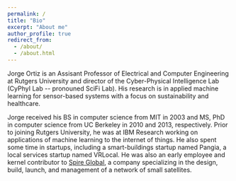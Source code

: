 ```yaml
---
permalink: /
title: "Bio"
excerpt: "About me"
author_profile: true
redirect_from: 
  - /about/
  - /about.html
---
```


Jorge Ortiz is an Assisant Professor of Electrical and Computer Engineering at Rutgers University and director of the Cyber-Physical Intelligence Lab (CyPhyI Lab -- pronouned SciFi Lab).  His research is in applied machine learning for sensor-based systems with a focus on sustainability and healthcare.

Jorge received his BS in computer science from MIT in 2003 and MS, PhD in computer science from UC Berkeley in 2010 and 2013, respectively.  Prior to joining Rutgers University, he was at IBM Research working on applications of machine learning to the internet of things.  He also spent some time in startups, including a smart-buildings startup named Pangia, a local services startup named VRLocal.  He was also an early employee and kernel contributor to [Spire Global](https://spire.com/), a company specializing in the design, build, launch, and management of a network of small satellites.
